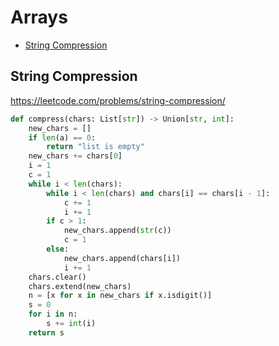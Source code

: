 # Arrays

+ [String Compression](#string-compression)

## String Compression

https://leetcode.com/problems/string-compression/

```python
def compress(chars: List[str]) -> Union[str, int]:
    new_chars = []
    if len(a) == 0:
        return "list is empty"
    new_chars += chars[0]
    i = 1
    c = 1
    while i < len(chars):
        while i < len(chars) and chars[i] == chars[i - 1]:
            c += 1
            i += 1
        if c > 1:
            new_chars.append(str(c))
            c = 1
        else:
            new_chars.append(chars[i])
            i += 1
    chars.clear()
    chars.extend(new_chars)
    n = [x for x in new_chars if x.isdigit()]
    s = 0
    for i in n:
        s += int(i)
    return s

```
